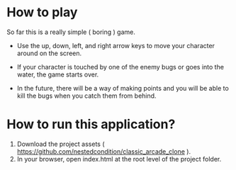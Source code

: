 # How to play

So far this is a really simple ( boring ) game.
* Use the up, down, left, and right arrow keys to move your character around on the screen.

* If your character is touched by one of the enemy bugs or goes into the water, the game starts over.

* In the future, there will be a way of making points and you will be able to kill the bugs when you catch them from behind.

# How to run this application?

1. Download the project assets ( https://github.com/nestedcondition/classic_arcade_clone ).
2. In your browser, open index.html at the root level of the project folder.

